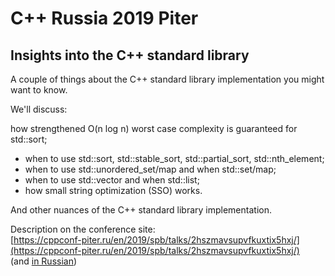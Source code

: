 # C++ Russia 2019 Piter

## Insights into the C++ standard library

A couple of things about the C++ standard library implementation you might want to know.

We'll discuss:

how strengthened O(n log n) worst case complexity is guaranteed for std::sort;
* when to use std::sort, std::stable_sort, std::partial_sort, std::nth_element;
* when to use std::unordered_set/map and when std::set/map;
* when to use std::vector and when std::list;
* how small string optimization (SSO) works.

And other nuances of the C++ standard library implementation.


Description on the conference site:<br/>
[https://cppconf-piter.ru/en/2019/spb/talks/2hszmavsupvfkuxtix5hxj/](https://cppconf-piter.ru/en/2019/spb/talks/2hszmavsupvfkuxtix5hxj/)<br/>
(and [in Russian](https://cppconf-piter.ru/2019/spb/talks/2hszmavsupvfkuxtix5hxj/))
